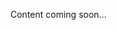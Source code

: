 <!--<meta>
{
    "title":"Reinstall",
    "description":"Learn more about reinstall.",
    "date": "2019/11/04",
    "tag":["Reinstall"]
}
</meta>-->
Content coming soon...
